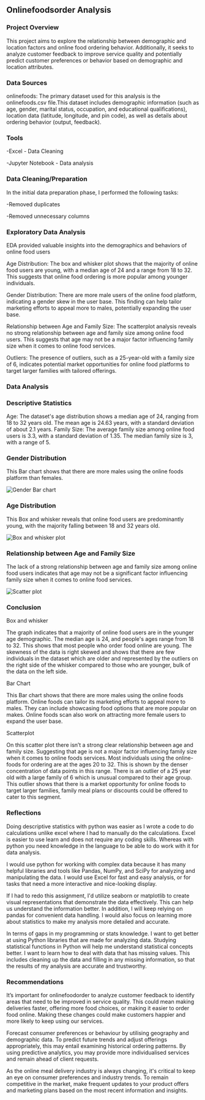 ## Onlinefoodsorder Analysis

### Project Overview
This project aims to explore the relationship between demographic and location factors and online food ordering behavior. Additionally, it seeks to analyze customer feedback to improve service quality and potentially predict customer preferences or behavior based on demographic and location attributes.

### Data Sources
onlinefoods: The primary dataset used for this analysis is the onlinefoods.csv file.This dataset includes demographic information (such as age, gender, marital status, occupation, and educational qualifications), location data (latitude, longitude, and pin code), as well as details about ordering behavior (output, feedback). 

### Tools 
-Excel - Data Cleaning

-Jupyter Notebook - Data analysis

### Data Cleaning/Preparation 
In the initial data preparation phase, I performed the following tasks:

-Removed duplicates

-Removed unnecessary columns

### Exploratory Data Analysis
EDA provided valuable insights into the demographics and behaviors of online food users

Age Distribution: The box and whisker plot shows that the majority of online food users are young, with a median age of 24 and a range from 18 to 32. This suggests that online food ordering is more popular among younger individuals.

Gender Distribution: There are more male users of the online food platform, indicating a gender skew in the user base. This finding can help tailor marketing efforts to appeal more to males, potentially expanding the user base.

Relationship between Age and Family Size: The scatterplot analysis reveals no strong relationship between age and family size among online food users. This suggests that age may not be a major factor influencing family size when it comes to online food services.

Outliers: The presence of outliers, such as a 25-year-old with a family size of 6, indicates potential market opportunities for online food platforms to target larger families with tailored offerings.

### Data Analysis
### Descriptive Statistics
Age: The dataset's age distribution shows a median age of 24, ranging from 18 to 32 years old. The mean age is 24.63 years, with a standard deviation of about 2.1 years.
Family Size: The average family size among online food users is 3.3, with a standard deviation of 1.35. The median family size is 3, with a range of 5.

### Gender Distribution 
This Bar chart shows that there are more males using the online foods platform than females. 

![Gender Bar chart](https://github.com/Ezile25/Onlinefoodsorder-/assets/117213552/d8adf44e-c7c4-4a80-8507-bce69ac74f7a)

### Age Distribution
This Box and whisker reveals that online food users are predominantly young, with the majority falling between 18 and 32 years old. 

![Box and whisker plot](https://github.com/Ezile25/Onlinefoodsorder-/assets/117213552/48e5fd18-2832-48a7-a8ad-876566a1ea20)

### Relationship between Age and Family Size 

The lack of a strong relationship between age and family size among online food users indicates that age may not be a significant factor influencing family size when it comes to online food services.

![Scatter plot](https://github.com/Ezile25/Onlinefoodsorder-/assets/117213552/b27d70b9-8f3b-4ff4-8638-2d5a0adf9455)

### Conclusion
Box and whisker

The graph indicates that a majority of online food users are in the younger age demographic. The median  age is 24, and people's ages range from 18 to 32. This shows that most people who order food online are young. The skewness of the data is right skewed and shows that there are few individuals in the dataset which are older and represented by the outliers on the right side of the whisker compared to those who are younger, bulk of the data on the left side.

Bar Chart

This Bar chart shows that there are more males using the online foods platform. Online foods can tailor its marketing efforts to appeal more to males. They can include showcasing food options that are more popular on makes. Online foods scan also work on attracting more female users to expand the user base.

Scatterplot

On this scatter plot there isn’t a strong clear relationship between age and family size. Suggesting that age is not a major factor influencing family size when it comes to online foods services. Most individuals using the online-foods for ordering are at the ages 20 to 32. This is shown by the denser concentration of data points in this range. There is an outlier of a 25 year old with a large family of 6 which is unusual compared to their age group. This outlier shows that there is a market opportunity for online foods to target larger families, family meal plans or discounts could be offered to cater to this segment.

### Reflections
Doing descriptive statistics with python was easier as I wrote a code to do calculations unlike excel where I had to manually do the calculations. Excel is easier to use learn and does not require any coding skills. Whereas with python you need knowledge in the language to be able to do work with it for data analysis.

I would use python for working with complex data because it has many helpful libraries and tools like Pandas, NumPy, and SciPy for analyzing and manipulating the data. I would use Excel for fast and easy analysis, or for tasks that need a more interactive and nice-looking display. 

If I had to redo this assignment, I'd utilize seaborn or matplotlib to create visual representations that demonstrate the data effectively. This can help us understand the information better. In addition, I will keep relying on pandas for convenient data handling. I would also focus on learning more about statistics to make my analysis more detailed and accurate.

In terms of gaps in my programming or stats knowledge. I want to get better at using Python libraries that are made for analyzing data. Studying statistical functions in Python will help me understand statistical concepts better. I want to learn how to deal with data that has missing values. This includes cleaning up the data and filling in any missing information, so that the results of my analysis are accurate and trustworthy.

### Recommendations
It’s important for onlinefoodorder to analyze customer feedback to identify areas that need to be improved in service quality. This could mean making deliveries faster, offering more food choices, or making it easier to order food online. Making these changes could make customers happier and more likely to keep using our services.

Forecast consumer preferences or behaviour by utilising geography and demographic data. To predict future trends and adjust offerings appropriately, this may entail examining historical ordering patterns. By using predictive analytics, you may provide more individualised services and remain ahead of client requests. 

As the online meal delivery industry is always changing, it's critical to keep an eye on consumer preferences and industry trends. To remain competitive in the market, make frequent updates to your product offers and marketing plans based on the most recent information and insights.









